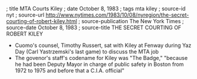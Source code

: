 ; title MTA Courts Kiley
; date October 8, 1983
; tags mta kiley
; source-id nyt
; source-url http://www.nytimes.com/1983/10/08/nyregion/the-secret-courting-of-robert-kiley.html
; source-publication The New York Times
; source-date October 8, 1983
; source-title THE SECRET COURTING OF ROBERT KILEY

- Cuomo's counsel, Timothy Russert, sat with Kiley at Fenway during Yaz Day (Carl Yastrzemski's last game) to discuss the MTA job
- The govenor's staff's codename for Kiley was "The Badge," "because he had been Deputy Mayor in charge of public safety in Boston from 1972 to 1975 and before that a C.I.A. official"
